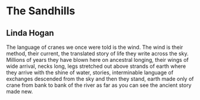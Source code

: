 # The Sandhills
## Linda Hogan
The language of cranes
we once were told
is the wind. The wind
is their method,
their current, the translated story
of life they write across the sky.
Millions of years
they have blown here
on ancestral longing,
their wings of wide arrival,
necks long, legs stretched out
above strands of earth
where they arrive
with the shine of water,
stories, interminable
language of exchanges
descended from the sky
and then they stand,
earth made only of crane
from bank to bank of the river
as far as you can see
the ancient story made new.